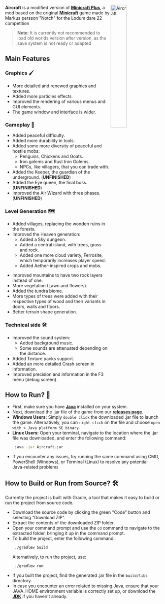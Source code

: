  <!-- Logo -->
<img 
     align="right"
     width="32%"
     src="https://user-images.githubusercontent.com/63316583/164436759-d1cc8e05-e414-40e7-b77c-fbad0c46a6df.png"
     title="Aircraft"
/>

<!-- ![PREVIEW](https://user-images.githubusercontent.com/63316583/162649419-e732f796-34d6-40cd-8924-4d8cda851503.png) -->

**Aircraft** is a modified version of [**Minicraft Plus**](https://github.com/chrisj42/minicraft-plus-revived), a mod based on the original [**Minicraft**](https://minicraft.fandom.com/wiki/Minicraft) game made by Markus persson "Notch" for the Lodum dare 22 competition

> **Note**: It is currently not recommended to load old worlds version after version, as the save system is not ready or adapted

## Main Features
### Graphics 🖌️
+ More detailed and renewed graphics and textures.
+ Added more particles effects.
+ Improved the rendering of various menus and GUI elements.
+ The game window and interface is wider.

### Gameplay 👾
* Added peaceful difficulty.
* Added more durability in tools.
* Added some more diversity of peaceful and hostile mobs:
    * Penguins, Chickens and Goats.
    * Iron golems and Rust Iron Golems.
    * NPCs, like villagers, that you can trade with.
* Added the Keeper, the guardian of the underground. (**UNFINISHED**)
* Added the Eye queen, the final boss. (**UNFINISHED**)
* Improved the Air Wizard with three phases. (**UNFINISHED**)

### Level Generation 🗺️
- Added villages, replacing the wooden ruins in the forests.
- Improved the Heaven generation:
    - Added a Sky dungeon.
    - Added a central island, with trees, grass and rock.
    - Added one more cloud variety, Ferrosite, which temporarily increases player speed.
    - Added Aether-inspired crops and mobs.
* Improved mountains to have two rock layers instead of one.
* More vegetation (Lawn and flowers).
* Added the tundra biome.
* More types of trees were added with their respective types of wood and their variants in doors, walls and floors.
* Better terrain shape generation.

### Technical side 🛠️
* Improved the sound system:
    * Added background music.
    * Some sounds are attenuated depending on the distance.
* Added Texture packs support.
* Added an more detailed Crash screen in information.
* Improved precision and information in the F3 menu (debug screen).

## How to Run? 🚀
- First, make sure you have [**Java**](https://java.com/en/download/) installed on your system.
- Next, download the .jar file of the game from our [**releases page**](https://github.com/TheBigEye/Aircraft/releases).
- **Windows Users:** Simply `double click` the downloaded .jar file to launch the game. Alternatively, you can `right-click` on the file and choose `open with > Java platform SE binary`.
- **Linux Users:** Open your terminal, navigate to the location where the .jar file was downloaded, and enter the following command:
   ```sh
    java -jar Aircraft.jar
   ```
- If you encounter any issues, try running the same command using CMD, PowerShell (Windows), or Terminal (Linux) to resolve any potential Java-related problems

## How to Build or Run from Source? 🛠️
Currently the project is built with Gradle, a tool that makes it easy to build or run the project from source code.

- Download the source code by clicking the green "Code" button and selecting "Download ZIP".
- Extract the contents of the downloaded ZIP folder.
- Open your command prompt and use the `cd` command to navigate to the extracted folder, bringing it up in the command prompt.
- To build the project, enter the following command:
   ```sh
    ./gradlew build
   ```
   Alternatively, to run the project, use:
   ```sh
    ./gradlew run
   ```
- If you built the project, find the generated .jar file in the `build/libs` directory.
- In case you encounter an error related to missing Java, ensure that your JAVA_HOME environment variable is correctly set up, or download the [**JDK**](https://www.oracle.com/java/technologies/downloads/) if you haven't already.

<!-- -------------------------------------------------------------------------- Credits ------------------------------------------------------------------------------>
<!-- Header and footer svgs --- kyechan99/capsule-render -->
<!-- Views counter --- antonkomarev/github-profile-views-counter -->
<!-- ---------------------------------------------------------------------------- END -------------------------------------------------------------------------------->
